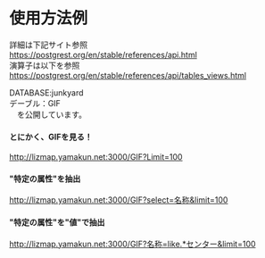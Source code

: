 # 使用方法例  
詳細は下記サイト参照  
https://postgrest.org/en/stable/references/api.html  
演算子は以下を参照  
https://postgrest.org/en/stable/references/api/tables_views.html  

DATABASE:junkyard  
デーブル：GIF  
　を公開しています。  

#### とにかく、GIFを見る！  
http://lizmap.yamakun.net:3000/GIF?Limit=100  

#### "特定の属性"を抽出  
http://lizmap.yamakun.net:3000/GIF?select=名称&limit=100

#### "特定の属性"を"値"で抽出
http://lizmap.yamakun.net:3000/GIF?名称=like.*センター&limit=100